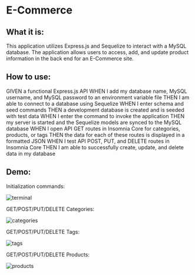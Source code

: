 # E-Commerce #

## What it is: ##

This application utilizes Express.js and Sequelize to interact with a MySQL database. The application allows users to access, add, and update product information in the back end for an E-Commerce site.

## How to use: ##

GIVEN a functional Express.js API
WHEN I add my database name, MySQL username, and MySQL password to an environment variable file
THEN I am able to connect to a database using Sequelize
WHEN I enter schema and seed commands
THEN a development database is created and is seeded with test data
WHEN I enter the command to invoke the application
THEN my server is started and the Sequelize models are synced to the MySQL database
WHEN I open API GET routes in Insomnia Core for categories, products, or tags
THEN the data for each of these routes is displayed in a formatted JSON
WHEN I test API POST, PUT, and DELETE routes in Insomnia Core
THEN I am able to successfully create, update, and delete data in my database

## Demo: ##

Initialization commands:

![terminal](https://user-images.githubusercontent.com/48900910/123181543-7d0c4280-d45b-11eb-8437-34d1168d486d.gif)

GET/POST/PUT/DELETE Categories:

![categories](https://user-images.githubusercontent.com/48900910/123181559-83022380-d45b-11eb-9b89-4fe4bd5f0a8c.gif)

GET/POST/PUT/DELETE Tags:

![tags](https://user-images.githubusercontent.com/48900910/123181503-6ebe2680-d45b-11eb-99da-e58f42112ccf.gif)

GET/POST/PUT/DELETE Products:

![products](https://user-images.githubusercontent.com/48900910/123181571-88f80480-d45b-11eb-82d5-0399f0ec9520.gif)
